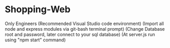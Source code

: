 # Shopping-Web
Only Engineers
(Recommended Visual Studio code environment)
(Import all node and express modules via git-bash terminal prompt)
(Change Database root and password, later connect to your sql database)
(At server.js run using "npm start" command)
